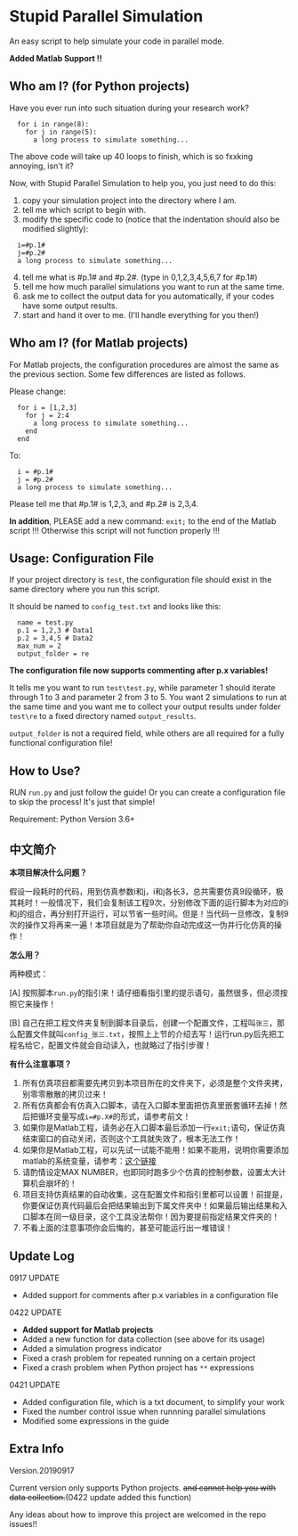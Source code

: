# Stupid Parallel Simulation
An easy script to help simulate your code in parallel mode.

**Added Matlab Support !!**

## Who am I? (for Python projects)
Have you ever run into such situation during your research work?
```
  for i in range(8):
    for j in range(5):
      a long process to simulate something...
```
The above code will take up 40 loops to finish, which is so fxxking annoying, isn't it?

Now, with Stupid Parallel Simulation to help you, you just need to do this:

1. copy your simulation project into the directory where I am.
2. tell me which script to begin with.
3. modify the specific code to (notice that the indentation should also be modified slightly):
```
  i=#p.1#
  j=#p.2#
  a long process to simulate something...
```
4. tell me what is #p.1# and #p.2#. (type in 0,1,2,3,4,5,6,7 for #p.1#)
5. tell me how much parallel simulations you want to run at the same time.
6. ask me to collect the output data for you automatically, if your codes have some output results.
7. start and hand it over to me. (I'll handle everything for you then!)

## Who am I? (for Matlab projects)
For Matlab projects, the configuration procedures are almost the same as the previous section. Some few differences are listed as follows.

Please change:
```
  for i = [1,2,3]
    for j = 2:4
      a long process to simulate something...
    end
  end
```
To:
```
  i = #p.1#
  j = #p.2#
  a long process to simulate something...
```
Please tell me that #p.1# is 1,2,3, and #p.2# is 2,3,4.

**In addition**, PLEASE add a new command: `exit;` to the end of the Matlab script !!! Otherwise this script will not function properly !!!

## Usage: Configuration File
If your project directory is `test`, the configuration file should exist in the same directory where you run this script.

It should be named to `config_test.txt` and looks like this:

```
  name = test.py
  p.1 = 1,2,3 # Data1
  p.2 = 3,4,5 # Data2
  max_num = 2
  output_folder = re
```
**The configuration file now supports commenting after p.x variables!**

It tells me you want to run `test\test.py`, while parameter 1 should iterate through 1 to 3 and parameter 2 from 3 to 5. You want 2 simulations to run at the same time and you want me to collect your output results under folder `test\re` to a fixed directory named `output_results`.

`output_folder` is not a required field, while others are all required for a fully functional configuration file!

## How to Use?
RUN `run.py` and just follow the guide! Or you can create a configuration file to skip the process! It's just that simple!

Requirement: Python Version 3.6+

## 中文简介

**本项目解决什么问题？**

假设一段耗时的代码，用到仿真参数i和j，i和j各长3，总共需要仿真9段循环，极其耗时！一般情况下，我们会复制该工程9次，分别修改下面的运行脚本为对应的i和j的组合，再分别打开运行，可以节省一些时间。但是！当代码一旦修改，复制9次的操作又将再来一遍！本项目就是为了帮助你自动完成这一伪并行化仿真的操作！

**怎么用？**

两种模式：

[A] 按照脚本`run.py`的指引来！请仔细看指引里的提示语句，虽然很多，但必须按照它来操作！ 

[B] 自己在把工程文件夹复制到脚本目录后，创建一个配置文件，工程叫`张三`，那么配置文件就叫`config_张三.txt`，按照上上节的介绍去写！运行run.py后先把工程名给它，配置文件就会自动读入，也就略过了指引步骤！

**有什么注意事项？**

1. 所有仿真项目都需要先拷贝到本项目所在的文件夹下，必须是整个文件夹拷，别零零散散的拷贝过来！
2. 所有仿真都会有仿真入口脚本，请在入口脚本里面把仿真里嵌套循环去掉！然后把循环变量写成`i=#p.X#`的形式，请参考前文！
3. 如果你是Matlab工程，请务必在入口脚本最后添加一行`exit;`语句，保证仿真结束窗口的自动关闭，否则这个工具就失效了，根本无法工作！
4. 如果你是Matlab工程，可以先试一试能不能用！如果不能用，说明你需要添加matlab的系统变量，请参考：[这个链接](https://blog.csdn.net/qq_16019107/article/details/77882017)
5. 请酌情设定MAX NUMBER，也即同时跑多少个仿真的控制参数，设置太大计算机会崩坏的！
6. 项目支持仿真结果的自动收集，这在配置文件和指引里都可以设置！前提是，你要保证仿真代码最后会把结果输出到下属文件夹中！如果最后输出结果和入口脚本在同一级目录，这个工具没法帮你！因为要提前指定结果文件夹的！
7. 不看上面的注意事项你会后悔的，甚至可能运行出一堆错误！

## Update Log
0917 UPDATE
- Added support for comments after p.x variables in a configuration file

0422 UPDATE
- **Added support for Matlab projects**
- Added a new function for data collection (see above for its usage)
- Added a simulation progress indicator
- Fixed a crash problem for repeated running on a certain project
- Fixed a crash problem when Python project has `**` expressions

0421 UPDATE
- Added configuration file, which is a txt document, to simplify your work
- Fixed the number control issue when runnning parallel simulations
- Modified some expressions in the guide

## Extra Info
Version.20190917

Current version only supports Python projects. ~~and cannot help you with data collection.~~(0422 update added this function)

Any ideas about how to improve this project are welcomed in the repo issues!!
